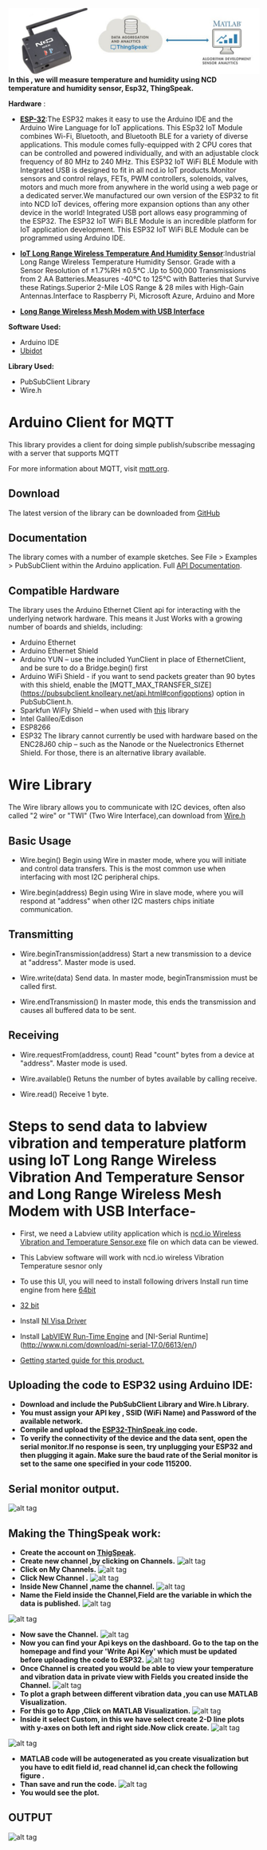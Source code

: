 ![alt tag](https://github.com/mjScientech/ThingSpeak-ESP32-and-Long-Range-Wireless-Temp-and-Humidity-Sensor/blob/master/imgonline-com-ua-twotoone-nvNb5VFjmc.jpg)
**In this , we will measure  temperature and humidity using NCD  temperature and humidity sensor, Esp32, ThingSpeak.**

**Hardware** :
- **[ESP-32](https://store.ncd.io/product/esp32-iot-wifi-ble-module-with-integrated-usb/)**:The ESP32 makes it easy to use the Arduino IDE and the Arduino Wire Language for IoT applications. This ESp32 IoT Module combines Wi-Fi, Bluetooth, and Bluetooth BLE for a variety of diverse applications. This module comes fully-equipped with 2 CPU cores that can be controlled and powered individually, and with an adjustable clock frequency of 80 MHz to 240 MHz. This ESP32 IoT WiFi BLE Module with Integrated USB is designed to fit in all ncd.io IoT products.Monitor sensors and control relays, FETs, PWM controllers, solenoids, valves, motors and much more from anywhere in the world using a web page or a dedicated server.We manufactured our own version of the ESP32 to fit into NCD IoT devices, offering more expansion options than any other device in the world! Integrated USB port allows easy programming of the ESP32. The ESP32 IoT WiFi BLE Module is an incredible platform for IoT application development. This ESP32 IoT WiFi BLE Module can be programmed using Arduino IDE.

- **[IoT Long Range Wireless  Temperature And Humidity  Sensor](https://store.ncd.io/product/industrial-long-range-wireless-temperature-humidity-sensor/)**:Industrial Long Range Wireless Temperature Humidity Sensor. Grade with a Sensor Resolution of ±1.7%RH ±0.5°C .Up to 500,000 Transmissions from 2 AA Batteries.Measures -40°C to 125°C with Batteries that Survive these Ratings.Superior 2-Mile LOS Range & 28 miles with High-Gain Antennas.Interface to Raspberry Pi, Microsoft Azure, Arduino and More

- **[Long Range Wireless Mesh Modem with USB Interface](https://store.ncd.io/product/900hp-s3b-long-range-wireless-mesh-modem-with-usb-interface/)**

**Software Used:**
- Arduino IDE
- [Ubidot](https://ubidots.com/)

**Library Used:**
- PubSubClient Library
- Wire.h

# Arduino Client for MQTT
This library provides a client for doing simple publish/subscribe messaging with a server that supports MQTT

For more information about MQTT, visit [mqtt.org](http://mqtt.org/).
## Download
The latest version of the library can be downloaded from [GitHub](https://github.com/knolleary/pubsubclient/releases/tag/v2.7)
## Documentation
The library comes with a number of example sketches. See File > Examples > PubSubClient within the Arduino application.
Full [API Documentation](https://pubsubclient.knolleary.net/api.html).
## Compatible Hardware
The library uses the Arduino Ethernet Client api for interacting with the underlying network hardware. This means it Just Works with a growing number of boards and shields, including:

- Arduino Ethernet
- Arduino Ethernet Shield
- Arduino YUN – use the included YunClient in place of EthernetClient, and be sure to do a Bridge.begin() first
- Arduino WiFi Shield - if you want to send packets greater than 90 bytes with this shield, enable the [MQTT_MAX_TRANSFER_SIZE]  (https://pubsubclient.knolleary.net/api.html#configoptions) option in   PubSubClient.h.
- Sparkfun WiFly Shield – when used with [this](https://github.com/dpslwk/WiFly) library
- Intel Galileo/Edison
- ESP8266
- ESP32
The library cannot currently be used with hardware based on the ENC28J60 chip – such as the Nanode or the Nuelectronics Ethernet Shield. For those, there is an alternative library available.

# Wire Library
  The Wire library allows you to communicate with I2C devices, often also called "2 wire" or "TWI" (Two Wire Interface),can download  from [Wire.h](https://github.com/PaulStoffregen/Wire)
## Basic Usage
- Wire.begin()
  Begin using Wire in master mode, where you will initiate and control data transfers. This is the most common use when interfacing with   most I2C peripheral chips.

- Wire.begin(address)
  Begin using Wire in slave mode, where you will respond at "address" when other I2C masters chips initiate communication.
  
 ## Transmitting
 - Wire.beginTransmission(address)
   Start a new transmission to a device at "address". Master mode is used.

- Wire.write(data)
  Send data. In master mode, beginTransmission must be called first.

- Wire.endTransmission()
  In master mode, this ends the transmission and causes all buffered data to be sent.
  
## Receiving
- Wire.requestFrom(address, count)
  Read "count" bytes from a device at "address". Master mode is used.

- Wire.available()
  Retuns the number of bytes available by calling receive.

- Wire.read()
  Receive 1 byte.

# Steps to send data to labview vibration and temperature platform using IoT Long Range Wireless Vibration And Temperature Sensor and  Long Range Wireless Mesh Modem with USB Interface-

- First, we need a Labview utility application which is [ncd.io Wireless Vibration and Temperature Sensor.exe](https://github.com/ncdcommunity/Industrial-IoT-Vibration-Temperature-Sensor) file on which data can be viewed.

- This Labview software will work with ncd.io wireless Vibration Temperature sesnor only

- To use this UI, you will need to install following drivers Install run time engine from here [64bit](http://www.ni.com/download/labview-run-time-engine-2017/6821/en/)

- [32 bit](http://www.ni.com/download/labview-run-time-engine-2017/6822/en/)

- Install [NI Visa Driver](http://www.ni.com/download/ni-visa-run-time-engine/6647/en/)

- Install [LabVIEW Run-Time Engine]( http://www.ni.com/download/labview-run-time-engine-2017-sp1/7191/en/) and [NI-Serial Runtime]  (http://www.ni.com/download/ni-serial-17.0/6613/en/)

- [Getting started guide for this product.](https://ncd.io/long-range-iot-wireless-vibration-sensor-getting-started/)

##  Uploading the code  to ESP32 using Arduino IDE:
- **Download and include the PubSubClient Library and Wire.h Library.**
- **You must assign your API key , SSID (WiFi Name) and Password of the available network.**
- **Compile and upload the  [ESP32-ThinSpeak.ino](https://github.com/mjScientech/IoT--ThingSpeak--ESP32-Long-Range-Wireless-Vibration-And-Temp/blob/master/Esp32-Thingspeak.ino) code.**
- **To verify the connectivity of the device and the data sent, open the serial monitor.If no response is seen, try unplugging your ESP32 and then plugging it again. Make sure the baud rate of the Serial monitor is set to the same one specified in your code 115200.**

## Serial monitor output.
![alt tag](https://github.com/mjScientech/IoT--ThingSpeak--ESP32-Long-Range-Wireless-Vibration-And-Temp/blob/master/serial%20output2.JPG)

## Making the ThingSpeak work:
- **Create the account on [ThigSpeak](https://thingspeak.com/).**
- **Create new channel ,by clicking on Channels.**
![alt tag](https://github.com/mjScientech/IoT--ThingSpeak--ESP32-Long-Range-Wireless-Vibration-And-Temp/blob/master/Thingspeak1.JPG)
- **Click on My Channels.**
![alt tag](https://github.com/mjScientech/IoT--ThingSpeak--ESP32-Long-Range-Wireless-Vibration-And-Temp/blob/master/Thingspeak2.JPG)
- **Click New Channel .**
![alt tag](https://github.com/mjScientech/IoT--ThingSpeak--ESP32-Long-Range-Wireless-Vibration-And-Temp/blob/master/Thingspeak3.JPG)
- **Inside New Channel ,name the channel.**
![alt tag](https://github.com/mjScientech/IoT--ThingSpeak--ESP32-Long-Range-Wireless-Vibration-And-Temp/blob/master/Thigspeak5.JPG)
- **Name the Field inside the Channel,Field are the variable in which the data is published.**
![alt tag](https://github.com/mjScientech/IoT--ThingSpeak--ESP32-Long-Range-Wireless-Vibration-And-Temp/blob/master/Thigspeak6.JPG)

![alt tag](https://github.com/mjScientech/IoT--ThingSpeak--ESP32-Long-Range-Wireless-Vibration-And-Temp/blob/master/Thigspeak8.JPG)
- **Now save the Channel.**
![alt tag](https://github.com/mjScientech/IoT--ThingSpeak--ESP32-Long-Range-Wireless-Vibration-And-Temp/blob/master/Thigspeak7.JPG)
- **Now you can find your Api keys on the dashboard. Go to the tap on the homepage and find your 'Write Api Key' which must be updated before uploading the code  to ESP32.**
![alt tag](https://github.com/mjScientech/IoT--ThingSpeak--ESP32-Long-Range-Wireless-Vibration-And-Temp/blob/master/Thigspeak9.JPG)
- **Once Channel is created you would be able to view your temperature and vibration data in private view with Fields you created inside the Channel.**
![alt tag](https://github.com/mjScientech/IoT--ThingSpeak--ESP32-Long-Range-Wireless-Vibration-And-Temp/blob/master/Thigspeak11.JPG)
- **To plot a graph between  different vibration data ,you can use MATLAB Visualization.**
- **For this go to App ,Click on MATLAB Visualization.**
![alt tag](https://github.com/mjScientech/IoT--ThingSpeak--ESP32-Long-Range-Wireless-Vibration-And-Temp/blob/master/Thigspeak13.JPG)
- **Inside it select Custom, in this we have select create 2-D line plots with y-axes on both left and right side.Now click create.**
![alt tag](https://github.com/mjScientech/IoT--ThingSpeak--ESP32-Long-Range-Wireless-Vibration-And-Temp/blob/master/Thigspeak14.JPG)

![alt tag](https://github.com/mjScientech/IoT--ThingSpeak--ESP32-Long-Range-Wireless-Vibration-And-Temp/blob/master/Thigspeak17.JPG)
- **MATLAB code will be autogenerated as you create visualization but you have to edit field id, read channel id,can check the following figure .**
- **Than save and run the code.**
![alt tag](https://github.com/mjScientech/IoT--ThingSpeak--ESP32-Long-Range-Wireless-Vibration-And-Temp/blob/master/plot1.JPG)
- **You would see the plot.**

## OUTPUT

![alt tag](https://github.com/mjScientech/IoT--ThingSpeak--ESP32-Long-Range-Wireless-Vibration-And-Temp/blob/master/Thiongspeak_output.JPG)



